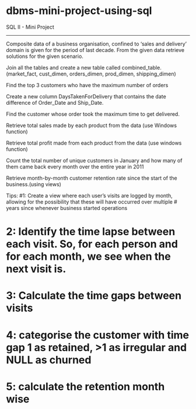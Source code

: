 # dbms-mini-project-using-sql
  SQL II - Mini Project
_________________________________________________________

Composite data of a business organisation, confined to ‘sales and delivery’ domain is given for the period of last decade. From the given data retrieve solutions for the given scenario.

Join all the tables and create a new table called combined_table.
(market_fact, cust_dimen, orders_dimen, prod_dimen, shipping_dimen)

Find the top 3 customers who have the maximum number of orders

Create a new column DaysTakenForDelivery that contains the date difference of Order_Date and Ship_Date.

Find the customer whose order took the maximum time to get delivered.

Retrieve total sales made by each product from the data (use Windows function)

Retrieve total profit made from each product from the data (use windows function)

Count the total number of unique customers in January and how many of them came back every month over the entire year in 2011

Retrieve month-by-month customer retention rate since the start of the business.(using views)

Tips: 
#1: Create a view where each user’s visits are logged by month, allowing for the possibility that these will have occurred over multiple # years since whenever business started operations
# 2: Identify the time lapse between each visit. So, for each person and for each month, we see when the next visit is.
# 3: Calculate the time gaps between visits
# 4: categorise the customer with time gap 1 as retained, >1 as irregular and NULL as churned
# 5: calculate the retention month wise

